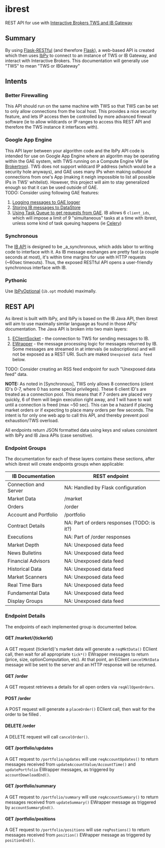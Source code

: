 # ibrest
REST API for use with [Interactive Brokers TWS and IB Gateway](https://www.interactivebrokers.com/en/index.php?f=5041&ns=T)

## Summary
By using [Flask-RESTful](http://flask-restful-cn.readthedocs.org/en/0.3.4/) (and therefore [Flask](http://flask.pocoo.org/)), a web-based API is created which then uses [IbPy](https://github.com/blampe/IbPy) to connect to an instance of TWS or IB Gateway, and interact with Interactive Brokers.  This documentation will generally use "TWS" to mean "TWS or IBGateway"

## Intents
### Better Firewalling
This API should run on the same machine with TWS so that TWS can be set to only allow connections from the local host.  This provides a nice security feature, and lets IP access then be controlled by more advanced firewall software (ie to allow wildcards or IP ranges to access this REST API and therefore the TWS instance it interfaces with). 

### Google App Engine
This API layer between your algorithm code and the IbPy API code is intended for use on Google App Engine where an algoritm may be operating within the GAE system, with TWS running on a Compute Engine VM (ie [Brokertron](http://www.brokertron.com/)).  TWS does not support wildcard IP address (which would be a security hole anyways), and GAE uses many IPs when making outbound connections from one's App (making it neigh impossible to list all possible IPs in TWS' whitelist).  However, this project will aim to stay generalized enough so that it can be used outside of GAE.  
TODO: Consider using following GAE features:
1. [Logging messages to GAE logger](https://cloud.google.com/logging/docs/agent/installation)
2. [Storing IB messages to DataStore](https://cloud.google.com/datastore/docs/getstarted/start_python/)
3. [Using Task Queue to get requests from GAE](https://cloud.google.com/appengine/docs/java/taskqueue/rest/about_auth).  IB allows 6 `client_ids`, which will impose a limit of 9 "simultaneous" tasks at a time with ibrest, unless some kind of task queuing happens (ie [Celery](http://flask.pocoo.org/docs/0.10/patterns/celery/))
 
### Synchronous
The [IB API](https://www.interactivebrokers.com/en/software/api/api.htm) is designed to be _a_synchronous, which adds labor to writing code to interface with it.  As IB message exchanges are pretty fast (a couple seconds at most), it's within time margins for use with HTTP requests (~60sec timeouts).  Thus, the exposed RESTful API opens a user-friendly synchronous interface with IB.

### Pythonic
Use [IbPyOptional](https://code.google.com/p/ibpy/wiki/IbPyOptional) (`ib.opt` module) maximally. 

## REST API
As ibrest is built with IbPy, and IbPy is based on the IB Java API, then ibrest will aim to use maximally similar language as found in those APIs' documentation.  The Java API is broken into two main layers:
1. [EClientSocket](https://www.interactivebrokers.com/en/software/api/apiguide/java/java_eclientsocket_methods.htm) - the connection to TWS for sending messages to IB. 
2. [EWrapper](https://www.interactivebrokers.com/en/software/api/apiguide/java/java_ewrapper_methods.htm) - the message processing logic for messages returned by IB.  Some messages are streamed in at intervals (ie subscriptions) and will not be exposed as a REST URI.  Such are maked `Unexposed data feed` below. 

TODO: Consider creating an RSS feed endpoint for such "Unexposed data feed" data. 

**NOTE:** As noted in [Synchronous], TWS only allows 8 connections (client ID's 0-7, where 0 has some special privileges).  These 6 client ID's are treated as a connection pool.   This means that if 7 orders are placed very quickly, 6 of them will begin execution right away, and 1 will have to wait until a connection is freed (max ~50 sec).  This can be a hazard if placing market orders or if expecting to place many orders per few seconds.  The intent is for only one web app to call this API, and thereby prevent pool exhaustion/TWS overload.  
    
All endpoints return JSON formatted data using keys and values consistent with IbPy and IB Java APIs (case sensitive).

### Endpoint Groups
The documentation for each of these layers contains these sections, after which ibrest will create endpoints groups when applicable:

IB Documentation | REST endpoint
---------------- | -------------
Connection and Server | NA: Handled by Flask configuration
Market Data | /market
Orders | /order
Account and Portfolio | /portfolio
Contract Details | NA: Part of orders responses (TODO: is it?)
Executions | NA: Part of /order responses 
Market Depth | NA: Unexposed data feed
News Bulletins | NA: Unexposed data feed
Financial Advisors | NA: Unexposed data feed
Historical Data | NA: Unexposed data feed
Market Scanners | NA: Unexposed data feed
Real Time Bars| NA: Unexposed data feed
Fundamental Data | NA: Unexposed data feed
Display Groups| NA: Unexposed data feed

 
### Endpoint Details
The endpoints of each implemented group is documented below.  

 
#### GET /market/{tickerId}
A GET request {tickerId}'s market data will generate a `reqMktData()` EClient call, then wait for all appropriate `tick*()` EWrapper messages to return (price, size, optionComputation, etc).  At that point, an EClient `cancelMktData` message will be sent to the server and an HTTP response will be returned.
 
#### GET /order
A GET request retrieves a details for all open orders via `reqAllOpenOrders`.

#### POST /order
A POST request will generate a `placeOrder()` EClient call, then wait for the order to be filled .

#### DELETE /order
A DELETE request will call `cancelOrder()`.

#### GET /portfolio/updates
A GET request to `/portfolio/updates` will use `reqAccountUpdates()` to return messages received from `updateAccountValue/AccountTime()` and `updatePortfolio` EWrapper messages, as triggered by `accountDownloadEnd()`.

#### GET /portfolio/summary
A GET request to `/portfolio/summary` will use `reqAccountSummary()` to return messages received from `updateSummary()` EWrapper message as triggered by `accountSummaryEnd()`.

#### GET /portfolio/positions
A GET request to `/portfolio/positions` will use `reqPostions()` to return messages received from `position()` EWrapper message as triggered by `positionEnd()`.